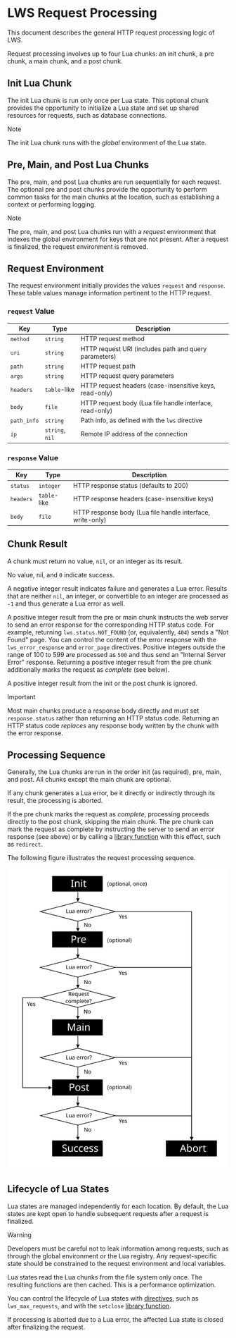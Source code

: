 # LWS Request Processing

This document describes the general HTTP request processing logic of LWS.

Request processing involves up to four Lua chunks: an init chunk, a pre chunk, a main chunk, and
a post chunk.


## Init Lua Chunk

The init Lua chunk is run only once per Lua state. This optional chunk provides the opportunity
to initialize a Lua state and set up shared resources for requests, such as database connections.

> [!NOTE]
> The init Lua chunk runs with the *global* environment of the Lua state.


## Pre, Main, and Post Lua Chunks

The pre, main, and post Lua chunks are run sequentially for each request. The optional pre and
post chunks provide the opportunity to perform common tasks for the main chunks at the location,
such as establishing a context or performing logging.

> [!NOTE]
> The pre, main, and post Lua chunks run with a *request* environment that indexes the global
> environment for keys that are not present. After a request is finalized, the request environment
> is removed.


## Request Environment

The request environment initially provides the values `request` and `response`. These table values
manage information pertinent to the HTTP request.


### `request` Value

| Key | Type | Description |
| --- | --- | --- |
| `method` | `string` | HTTP request method |
| `uri` | `string` | HTTP request URI (includes path and query parameters) |
| `path` | `string` | HTTP request path |
| `args` | `string` | HTTP request query parameters |
| `headers` | `table`-like | HTTP request headers (case-insensitive keys, read-only) |
| `body` | `file` | HTTP request body (Lua file handle interface, read-only) |
| `path_info` | `string` | Path info, as defined with the `lws` directive |
| `ip` | `string`, `nil` | Remote IP address of the connection |


### `response` Value

| Key | Type | Description |
| --- | --- | --- |
| `status` | `integer` | HTTP response status (defaults to 200) |
| `headers` | `table`-like | HTTP response headers (case-insensitive keys) |
| `body` | `file` | HTTP response body (Lua file handle interface, write-only) |


## Chunk Result

A chunk must return no value, `nil`, or an integer as its result.

No value, nil, and `0` indicate success.

A negative integer result indicates failure and generates a Lua error. Results that are neither
`nil`, an integer, or convertible to an integer are processed as `-1` and thus generate a Lua
error as well.

A positive integer result from the pre or main chunk instructs the web server to send an error
response for the corresponding HTTP status code. For example, returning `lws.status.NOT_FOUND`
(or, equivalently, `404`) sends a "Not Found" page. You can control the content of the error
response with the `lws_error_response` and `error_page` directives. Positive integers outside
the range of 100 to 599 are processed as `500` and thus send an "Internal Server Error" response.
Returning a positive integer result from the pre chunk additionally marks the request as
*complete* (see below).

A positive integer result from the init or the post chunk is ignored.

> [!IMPORTANT]
> Most main chunks produce a response body directly and must set `response.status` rather than
> returning an HTTP status code. Returning an HTTP status code *replaces* any response body
> written by the chunk with the error response.


## Processing Sequence

Generally, the Lua chunks are run in the order init (as required), pre, main, and post. All chunks
except the main chunk are optional.

If any chunk generates a Lua error, be it directly or indirectly through its result, the
processing is aborted.

If the pre chunk marks the request as *complete*, processing proceeds directly to the post chunk,
skipping the main chunk. The pre chunk can mark the request as complete by instructing the server
to send an error response (see above) or by calling a [library function](Library.md) with this
effect, such as `redirect`.

The following figure illustrates the request processing sequence.

![Request processing sequence](images/RequestProcessingSequence.svg)


## Lifecycle of Lua States

Lua states are managed independently for each location. By default, the Lua states are kept open
to handle subsequent requests after a request is finalized.

> [!WARNING]
> Developers must be careful not to leak information among requests, such as through the global
> environment or the Lua registry. Any request-specific state should be constrained to the request
> environment and local variables.

Lua states read the Lua chunks from the file system only once. The resulting functions are then
cached. This is a performance optimization.

You can control the lifecycle of Lua states with [directives](Directives.md), such as
`lws_max_requests`, and with the `setclose` [library function](Library.md).

If processing is aborted due to a Lua error, the affected Lua state is closed after finalizing
the request.
